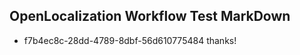 ## OpenLocalization Workflow Test MarkDown
* f7b4ec8c-28dd-4789-8dbf-56d610775484 thanks!

<!--HONumber=Jul16_HO3-->


